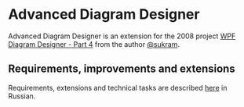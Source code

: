 # Advanced Diagram Designer

Advanced Diagram Designer is an extension for the 2008 project [WPF Diagram Designer - Part 4](https://www.codeproject.com/Articles/24681/WPF-Diagram-Designer-Part-4) from the author [@sukram](https://www.codeproject.com/script/Membership/View.aspx?mid=65924).

## Requirements, improvements and extensions

Requirements, extensions and technical tasks are described [here](TASK.md) in Russian.